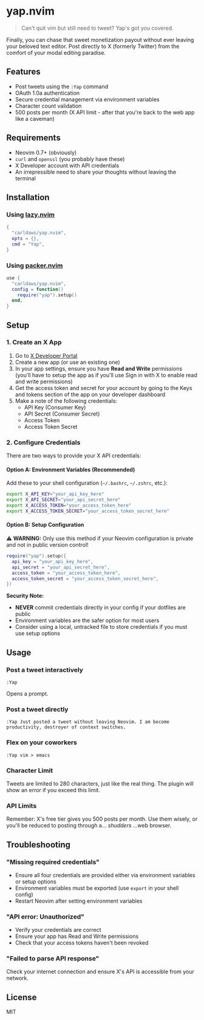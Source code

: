 # yap.nvim

> Can't quit vim but still need to tweet? Yap's got you covered.

Finally, you can chase that sweet monetization payout without ever leaving your beloved text editor. Post directly to X (formerly Twitter) from the comfort of your modal editing paradise.

## Features

- Post tweets using the `:Yap` command
- OAuth 1.0a authentication
- Secure credential management via environment variables
- Character count validation
- 500 posts per month (X API limit - after that you're back to the web app like a caveman)

## Requirements

- Neovim 0.7+ (obviously)
- `curl` and `openssl` (you probably have these)
- X Developer account with API credentials
- An irrepressible need to share your thoughts without leaving the terminal

## Installation

### Using [lazy.nvim](https://github.com/folke/lazy.nvim)

```lua
{
  "carldaws/yap.nvim",
  opts = {},
  cmd = "Yap",
}
```

### Using [packer.nvim](https://github.com/wbthomason/packer.nvim)

```lua
use {
  "carldaws/yap.nvim",
  config = function()
    require("yap").setup()
  end,
}
```

## Setup

### 1. Create an X App

1. Go to [X Developer Portal](https://developer.x.com/en/portal/dashboard)
2. Create a new app (or use an existing one)
3. In your app settings, ensure you have **Read and Write** permissions (you'll have to setup the app as if you'll use Sign in with X to enable read and write permissions)
4. Get the access token and secret for your account by going to the Keys and tokens section of the app on your developer dashboard
5. Make a note of the following credentials:
   - API Key (Consumer Key)
   - API Secret (Consumer Secret)
   - Access Token
   - Access Token Secret

### 2. Configure Credentials

There are two ways to provide your X API credentials:

#### Option A: Environment Variables (Recommended)

Add these to your shell configuration (`~/.bashrc`, `~/.zshrc`, etc.):

```bash
export X_API_KEY="your_api_key_here"
export X_API_SECRET="your_api_secret_here"
export X_ACCESS_TOKEN="your_access_token_here"
export X_ACCESS_TOKEN_SECRET="your_access_token_secret_here"
```

#### Option B: Setup Configuration

⚠️ **WARNING:** Only use this method if your Neovim configuration is private and not in public version control!

```lua
require("yap").setup({
  api_key = "your_api_key_here",
  api_secret = "your_api_secret_here",
  access_token = "your_access_token_here",
  access_token_secret = "your_access_token_secret_here",
})
```

**Security Note:**

- **NEVER** commit credentials directly in your config if your dotfiles are public
- Environment variables are the safer option for most users
- Consider using a local, untracked file to store credentials if you must use setup options

## Usage

### Post a tweet interactively

```vim
:Yap
```

Opens a prompt.

### Post a tweet directly

```vim
:Yap Just posted a tweet without leaving Neovim. I am become productivity, destroyer of context switches.
```

### Flex on your coworkers

```vim
:Yap vim > emacs
```

### Character Limit

Tweets are limited to 280 characters, just like the real thing. The plugin will show an error if you exceed this limit.

### API Limits

Remember: X's free tier gives you 500 posts per month. Use them wisely, or you'll be reduced to posting through a... _shudders_ ...web browser.

## Troubleshooting

### "Missing required credentials"

- Ensure all four credentials are provided either via environment variables or setup options
- Environment variables must be exported (use `export` in your shell config)
- Restart Neovim after setting environment variables

### "API error: Unauthorized"

- Verify your credentials are correct
- Ensure your app has Read and Write permissions
- Check that your access tokens haven't been revoked

### "Failed to parse API response"

Check your internet connection and ensure X's API is accessible from your network.

## License

MIT
